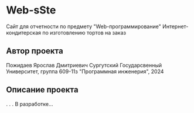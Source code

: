 # Web-sSte
Сайт для отчетности по предмету "Web-программирование"
Интернет-кондитерская по изготовлению тортов на заказ
## Автор проекта
Пожидаев Ярослав Дмитриевич
Сургутский Государсвенный Университет, группа 609-11з "Программная инженерия", 2024
## Описание проекта
.
.
.
В разработке...
